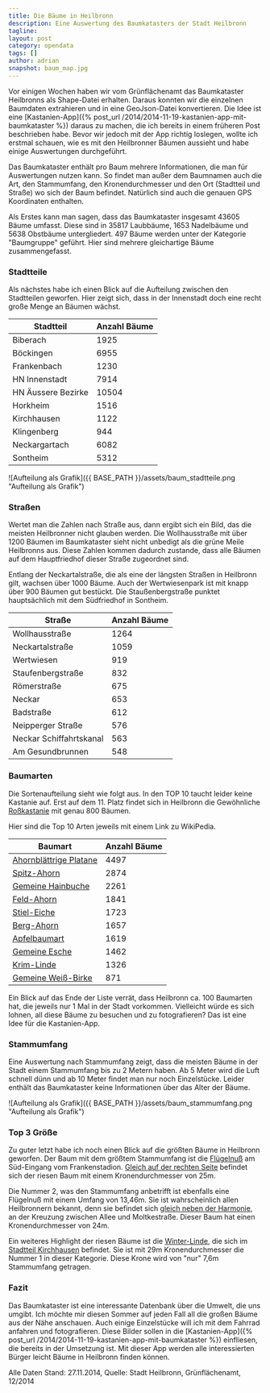 ```yaml
---
title: Die Bäume in Heilbronn
description: Eine Auswertung des Baumkatasters der Stadt Heilbronn
tagline:
layout: post
category: opendata
tags: []
author: adrian
snapshot: baum_map.jpg
---
```


Vor einigen Wochen haben wir vom Grünflächenamt das Baumkataster Heilbronns als Shape-Datei erhalten. Daraus konnten
wir die einzelnen Baumdaten extrahieren und in eine GeoJson-Datei konvertieren. Die Idee ist eine
[Kastanien-App]({% post_url /2014/2014-11-19-kastanien-app-mit-baumkataster %}) daraus
zu machen, die ich bereits in einem früheren Post beschrieben habe.
Bevor wir jedoch mit der App richtig loslegen, wollte ich erstmal schauen, wie es mit den Heilbronner Bäumen aussieht
und habe einige Auswertungen durchgeführt.

Das Baumkataster enthält pro Baum mehrere Informationen, die man für Auswertungen nutzen kann. So findet man außer
dem Baumnamen auch die Art, den Stammumfang, den Kronendurchmesser und den Ort (Stadtteil und Straße) wo sich der
Baum befindet. Natürlich sind auch die genauen GPS Koordinaten enthalten.

Als Erstes kann man sagen, dass das Baumkataster insgesamt 43605 Bäume umfasst. Diese sind in 35817 Laubbäume,
1653 Nadelbäume und 5638  Obstbäume untergliedert. 497 Bäume werden unter der Kategorie "Baumgruppe" geführt.
Hier sind mehrere gleichartige Bäume zusammengefasst.

### Stadtteile

Als nächstes habe ich einen Blick auf die Aufteilung zwischen den Stadtteilen geworfen. Hier zeigt sich, dass in der
Innenstadt doch eine recht große Menge an Bäumen wächst.

<table class="table table-striped table-bordered">
<thead>
<tr><th>Stadtteil</th><th>Anzahl Bäume</th></tr>
</thead>
<tbody>
<tr><td>Biberach</td><td>1925</td></tr>
<tr><td>Böckingen</td><td>6955</td></tr>
<tr><td>Frankenbach</td><td>1230</td></tr>
<tr><td>HN Innenstadt</td><td>7914</td></tr>
<tr><td>HN Äussere Bezirke</td><td>10504</td></tr>
<tr><td>Horkheim</td><td>1516</td></tr>
<tr><td>Kirchhausen</td><td>1122</td></tr>
<tr><td>Klingenberg</td><td>944</td></tr>
<tr><td>Neckargartach</td><td>6082</td></tr>
<tr><td>Sontheim</td><td>5312</td></tr>
</tbody>
</table>

![Aufteilung als Grafik]({{ BASE_PATH }}/assets/baum_stadtteile.png "Aufteilung als Grafik")


### Straßen

Wertet man die Zahlen nach Straße aus, dann ergibt sich ein Bild, das die meisten Heilbronner nicht glauben werden.
Die Wollhausstraße mit über 1200 Bäumen im Baumkataster sieht nicht unbedigt als die grüne Meile Heilbronns aus.
Diese Zahlen kommen dadurch zustande, dass alle Bäumen auf dem Hauptfriedhof dieser Straße zugeordnet sind.

Entlang der Neckartalstraße, die als eine der längsten Straßen in Heilbronn gilt, wachsen über 1000 Bäume.
Auch der Wertwiesenpark ist mit knapp über 900 Bäumen gut bestückt. Die Staußenbergstraße punktet hauptsächlich
mit dem Südfriedhof in Sontheim.

<table class="table table-striped table-bordered">
<thead>
<tr><th>Straße</th><th>Anzahl Bäume</th></tr>
</thead>
<tbody>
<tr><td>Wollhausstraße</td><td>1264</td></tr>
<tr><td>Neckartalstraße</td><td>1059</td></tr>
<tr><td>Wertwiesen</td><td>919</td></tr>
<tr><td>Staufenbergstraße</td><td>832</td></tr>
<tr><td>Römerstraße</td><td>675</td></tr>
<tr><td>Neckar</td><td>653</td></tr>
<tr><td>Badstraße</td><td>612</td></tr>
<tr><td>Neipperger Straße</td><td>576</td></tr>
<tr><td>Neckar Schiffahrtskanal</td><td>563</td></tr>
<tr><td>Am Gesundbrunnen</td><td>548</td></tr>
</tbody>
</table>

### Baumarten

Die Sortenaufteilung sieht wie folgt aus. In den TOP 10 taucht leider keine Kastanie auf. Erst auf dem 11. Platz
findet sich in Heilbronn die Gewöhnliche [Roßkastanie](http://de.wikipedia.org/wiki/Rosskastanien) mit genau 800 Bäumen.

Hier sind die Top 10 Arten jeweils mit einem Link zu WikiPedia.

<table class="table table-striped table-bordered">
<thead>
<tr><th>Baumart</th><th>Anzahl Bäume</th></tr>
</thead>
<tbody>
<tr><td><a href="http://de.wikipedia.org/wiki/Ahornbl%C3%A4ttrige_Platane">Ahornblättrige Platane</a></td><td>4497</td></tr>
<tr><td><a href="http://de.wikipedia.org/wiki/Spitzahorn">Spitz-Ahorn</a></td><td>2874</td></tr>
<tr><td><a href="http://de.wikipedia.org/wiki/Hainbuche">Gemeine Hainbuche</a></td><td>2261</td></tr>
<tr><td><a href="http://de.wikipedia.org/wiki/Feldahorn">Feld-Ahorn</a></td><td>1841</td></tr>
<tr><td><a href="http://de.wikipedia.org/wiki/Stieleiche">Stiel-Eiche</a></td><td>1723</td></tr>
<tr><td><a href="http://de.wikipedia.org/wiki/Berg-Ahorn">Berg-Ahorn</a></td><td>1657</td></tr>
<tr><td><a href="http://de.wikipedia.org/wiki/%C3%84pfel">Apfelbaumart</a></td><td>1619</td></tr>
<tr><td><a href="http://de.wikipedia.org/wiki/Gemeine_Esche">Gemeine Esche</a></td><td>1462</td></tr>
<tr><td><a href="http://de.wikipedia.org/wiki/Krim-Linde">Krim-Linde</a></td><td>1326</td></tr>
<tr><td><a href="http://de.wikipedia.org/wiki/H%C3%A4nge-Birke">Gemeine Weiß-Birke</a></td><td>871</td></tr>
</tbody>
</table>

Ein Blick auf das Ende der Liste verrät, dass Heilbronn ca. 100 Baumarten hat, die jeweils nur 1 Mal
in der Stadt vorkommen.
Vielleicht würde es sich lohnen, all diese Bäume zu besuchen und zu fotografieren? Das ist eine Idee für die Kastanien-App.

### Stammumfang

Eine Auswertung nach Stammumfang zeigt, dass die meisten Bäume in der Stadt einem Stammumfang bis zu 2 Metern haben.
Ab 5 Meter wird die Luft schnell dünn und ab 10 Meter findet man nur noch Einzelstücke. Leider enthält das
Baumkataster keine Informationen über das Alter der Bäume.

![Aufteilung als Grafik]({{ BASE_PATH }}/assets/baum_stammumfang.png "Aufteilung als Grafik")


### Top 3 Größe

Zu guter letzt habe ich noch einen Blick auf die größten Bäume in Heilbronn geworfen.
Der Baum mit dem größtem Stammumfang ist die [Flügelnuß](http://de.wikipedia.org/wiki/Kaukasische_Fl%C3%BCgelnuss)
am Süd-Eingang vom Frankenstadion. [Gleich auf der rechten Seite](https://www.google.de/maps/place/49%C2%B008'02.2%22N+9%C2%B012'17.6%22E/@49.1338697,9.204929,161m/data=!3m1!1e3!4m2!3m1!1s0x0:0x0) befindet sich der riesen Baum mit
einem Kronendurchmesser von 25m.

Die Nummer 2, was den Stammumfang anbetrifft ist ebenfalls eine Flügelnuß mit einem Umfang von 13,46m. Sie ist
wahrscheinlich allen Heilbronnern bekannt, denn sie befindet sich
[gleich neben der Harmonie](https://www.google.de/maps/place/49%C2%B008'30.6%22N+9%C2%B013'23.1%22E/@49.1418114,9.2228586,161m/data=!3m1!1e3!4m2!3m1!1s0x0:0x0),
an der Kreuzung zwischen Allee und Moltkestraße. Dieser Baum hat einen Kronendurchmesser von 24m.


Ein weiteres Highlight der riesen Bäume ist die [Winter-Linde](http://de.wikipedia.org/wiki/Winterlinde), die sich im [Stadtteil Kirchhausen](https://www.google.de/maps/place/49%C2%B010'18.7%22N+9%C2%B007'46.9%22E/@49.1685988,9.1297534,70a,20y,83.36t/data=!3m1!1e3!4m2!3m1!1s0x0:0x0) befindet. Sie
 ist mit 29m Kronendurchmesser die Nummer 1 in dieser Kategorie. Diese Krone wird von "nur" 7,6m Stammumfang getragen.


### Fazit

Das Baumkataster ist eine interessante Datenbank über die Umwelt, die uns umgibt. Ich möchte mir diesen Sommer auf
jeden Fall all die großen Bäume aus der Nähe anschauen. Auch einige Einzelstücke will ich mit dem Fahrrad anfahren und
fotografieren. Diese Bilder sollen in die
[Kastanien-App]({% post_url /2014/2014-11-19-kastanien-app-mit-baumkataster %}) einfliesen, die bereits in der Umsetzung ist.
Mit dieser App werden alle interessierten Bürger leicht Bäume in Heilbronn finden können.

Alle Daten Stand: 27.11.2014, Quelle: Stadt Heilbronn, Grünflächenamt, 12/2014
